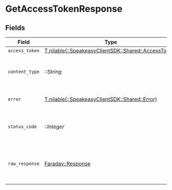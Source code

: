 # GetAccessTokenResponse


## Fields

| Field                                                                                      | Type                                                                                       | Required                                                                                   | Description                                                                                |
| ------------------------------------------------------------------------------------------ | ------------------------------------------------------------------------------------------ | ------------------------------------------------------------------------------------------ | ------------------------------------------------------------------------------------------ |
| `access_token`                                                                             | [T.nilable(::SpeakeasyClientSDK::Shared::AccessToken)](../../models/shared/accesstoken.md) | :heavy_minus_sign:                                                                         | OK                                                                                         |
| `content_type`                                                                             | *::String*                                                                                 | :heavy_check_mark:                                                                         | HTTP response content type for this operation                                              |
| `error`                                                                                    | [T.nilable(::SpeakeasyClientSDK::Shared::Error)](../../models/shared/error.md)             | :heavy_minus_sign:                                                                         | Default error response                                                                     |
| `status_code`                                                                              | *::Integer*                                                                                | :heavy_check_mark:                                                                         | HTTP response status code for this operation                                               |
| `raw_response`                                                                             | [Faraday::Response](https://www.rubydoc.info/gems/faraday/Faraday/Response)                | :heavy_check_mark:                                                                         | Raw HTTP response; suitable for custom response parsing                                    |